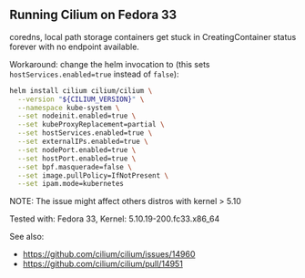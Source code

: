 ## Running Cilium on Fedora 33

coredns, local path storage containers get stuck in CreatingContainer status forever with no endpoint available.

Workaround: change the helm invocation to (this sets `hostServices.enabled=true` instead of `false`):

```bash
helm install cilium cilium/cilium \
  --version "${CILIUM_VERSION}" \
  --namespace kube-system \
  --set nodeinit.enabled=true \
  --set kubeProxyReplacement=partial \
  --set hostServices.enabled=true \
  --set externalIPs.enabled=true \
  --set nodePort.enabled=true \
  --set hostPort.enabled=true \
  --set bpf.masquerade=false \
  --set image.pullPolicy=IfNotPresent \
  --set ipam.mode=kubernetes
```

NOTE: The issue might affect others distros with kernel > 5.10

Tested with: Fedora 33, Kernel: 5.10.19-200.fc33.x86_64

See also:

- https://github.com/cilium/cilium/issues/14960
- https://github.com/cilium/cilium/pull/14951